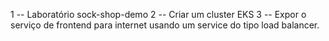 1 -- Laboratório sock-shop-demo
2 -- Criar um cluster EKS
3 -- Expor o serviço de frontend para internet usando um service do tipo load balancer.


<img src="" alt="">